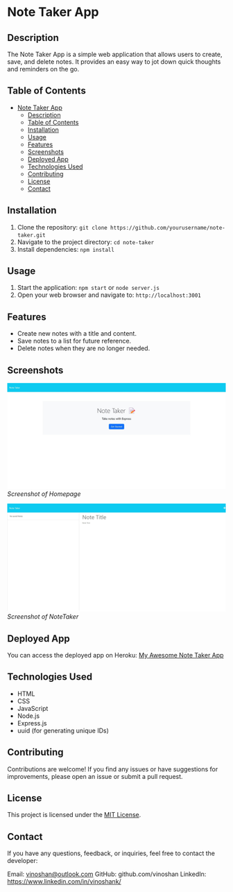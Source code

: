 # Note Taker App

## Description

The Note Taker App is a simple web application that allows users to create, save, and delete notes. It provides an easy way to jot down quick thoughts and reminders on the go.

## Table of Contents

- [Note Taker App](#note-taker-app)
  - [Description](#description)
  - [Table of Contents](#table-of-contents)
  - [Installation](#installation)
  - [Usage](#usage)
  - [Features](#features)
  - [Screenshots](#screenshots)
  - [Deployed App](#deployed-app)
  - [Technologies Used](#technologies-used)
  - [Contributing](#contributing)
  - [License](#license)
  - [Contact](#contact)

## Installation

1. Clone the repository: `git clone https://github.com/yourusername/note-taker.git`
2. Navigate to the project directory: `cd note-taker`
3. Install dependencies: `npm install`

## Usage

1. Start the application: `npm start` or `node server.js`
2. Open your web browser and navigate to: `http://localhost:3001`

## Features

- Create new notes with a title and content.
- Save notes to a list for future reference.
- Delete notes when they are no longer needed.

## Screenshots

![Screenshot 1](./public/assets/images/screenshot1.jpeg)
*Screenshot of Homepage*

![Screenshot 2](./public/assets/images/screenshot2.jpeg)
*Screenshot of NoteTaker*

## Deployed App

You can access the deployed app on Heroku: [My Awesome Note Taker App](https://shielded-earth-74206-fa2b32ba0b32.herokuapp.com/)

## Technologies Used

- HTML
- CSS
- JavaScript
- Node.js
- Express.js
- uuid (for generating unique IDs)

## Contributing

Contributions are welcome! If you find any issues or have suggestions for improvements, please open an issue or submit a pull request.

## License

This project is licensed under the [MIT License](LICENSE).

## Contact
If you have any questions, feedback, or inquiries, feel free to contact the developer:

Email: vinoshan@outlook.com 
GitHub: github.com/vinoshan 
LinkedIn: https://www.linkedin.com/in/vinoshank/